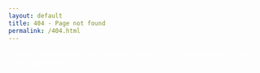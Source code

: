 ```yaml
---
layout: default
title: 404 - Page not found
permalink: /404.html
---
```

<head>
<style type="text/css">
.intro {
    background-image: url(https://media.giphy.com/media/QJLXrQEqmmmC4/giphy.gif);
        background-size: cover;
        background-position: center;
        color: white;
}
.intro p {
    font-size: 24px;
    padding-top: 30px;
}
.intro a {
    color: white;
}
img {
    opacity: 0.5;
}
</style>
</head>

<body>
<div class="intro preview clearfix">
	Hmmm ... probably not what you were looking for. Try going <a href="#" onClick="history.go(-2);return true;">back</a> or move to the <a href="/index.html">homepage</a>.
</div>
</body>

